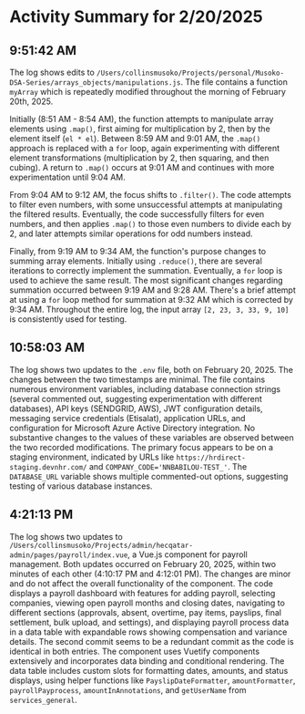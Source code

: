 # Activity Summary for 2/20/2025

## 9:51:42 AM
The log shows edits to `/Users/collinsmusoko/Projects/personal/Musoko-DSA-Series/arrays_objects/manipulations.js`.  The file contains a function `myArray` which is repeatedly modified throughout the morning of February 20th, 2025.

Initially (8:51 AM - 8:54 AM), the function attempts to manipulate array elements using `.map()`, first aiming for multiplication by 2, then by the element itself (`el * el`).  Between 8:59 AM and 9:01 AM,  the `.map()` approach is replaced with a `for` loop, again experimenting with different element transformations (multiplication by 2, then squaring, and then cubing).  A return to `.map()` occurs at 9:01 AM and continues with more experimentation until 9:04 AM.

From 9:04 AM to 9:12 AM, the focus shifts to `.filter()`. The code attempts to filter even numbers, with some unsuccessful attempts at manipulating the filtered results.  Eventually, the code successfully filters for even numbers, and then applies `.map()` to those even numbers to divide each by 2, and later attempts similar operations for odd numbers instead.

Finally, from 9:19 AM to 9:34 AM, the function's purpose changes to summing array elements.  Initially using `.reduce()`, there are several iterations to correctly implement the summation. Eventually, a `for` loop is used to achieve the same result.  The most significant changes regarding summation occurred between 9:19 AM and 9:28 AM.  There's a brief attempt at using a `for` loop method for summation at 9:32 AM which is corrected by 9:34 AM.  Throughout the entire log, the input array `[2, 23, 3, 33, 9, 10]` is consistently used for testing.


## 10:58:03 AM
The log shows two updates to the `.env` file, both on February 20, 2025.  The changes between the two timestamps are minimal.  The file contains numerous environment variables, including database connection strings (several commented out, suggesting experimentation with different databases), API keys (SENDGRID, AWS), JWT configuration details, messaging service credentials (Etisalat), application URLs, and configuration for Microsoft Azure Active Directory integration.  No substantive changes to the values of these variables are observed between the two recorded modifications. The primary focus appears to be on a staging environment, indicated by URLs like `https://hrdirect-staging.devnhr.com/` and `COMPANY_CODE='NNBABILOU-TEST_'`.  The `DATABASE_URL` variable shows multiple commented-out options, suggesting testing of various database instances.


## 4:21:13 PM
The log shows two updates to `/Users/collinsmusoko/Projects/admin/hecqatar-admin/pages/payroll/index.vue`, a Vue.js component for payroll management.  Both updates occurred on February 20, 2025, within two minutes of each other (4:10:17 PM and 4:12:01 PM). The changes are minor and do not affect the overall functionality of the component.  The code displays a payroll dashboard with features for adding payroll, selecting companies, viewing open payroll months and closing dates, navigating to different sections (approvals, absent, overtime, pay items, payslips, final settlement, bulk upload, and settings), and displaying payroll process data in a data table with expandable rows showing compensation and variance details. The second commit seems to be a redundant commit as the code is identical in both entries.  The component uses Vuetify components extensively and incorporates data binding and conditional rendering.  The data table includes custom slots for formatting dates, amounts, and status displays, using helper functions like `PayslipDateFormatter`, `amountFormatter`, `payrollPayprocess`, `amountInAnnotations`, and `getUserName` from `services_general`.
